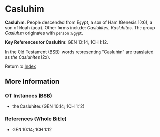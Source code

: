 # Casluhim
**Casluhim**. 
People descended from Egypt, a son of Ham (Genesis 10:6), a son of Noah (acai). 
Other forms include: 
*Casluhites*, *Kasluhites*. 
The group _Casluhim_ originates with `person:Egypt`. 


**Key References for Casluhim**: 
GEN 10:14, 1CH 1:12. 


In the Old Testament (BSB), words representing “Casluhim” are translated as 
*the Casluhites* (2x). 




Return to [Index](00-Index.md)

## More Information

### OT Instances (BSB)

* the Casluhites (GEN 10:14; 1CH 1:12)



### References (Whole Bible)

* GEN 10:14; 1CH 1:12



